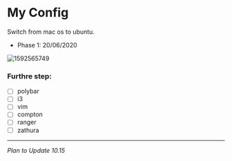 # My Config

Switch from mac os to ubuntu. 


+ Phase 1: 20/06/2020


![1592565749](https://user-images.githubusercontent.com/65656564/85128353-fc53ae80-b228-11ea-8b6b-204812006da6.png)

### Furthre step:
- [ ] polybar 
- [ ] i3  
- [ ] vim 
- [ ] compton
- [ ] ranger
- [ ] zathura

---
*Plan to Update 10.15*
